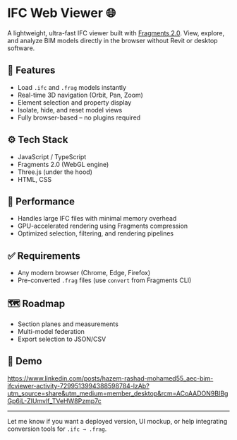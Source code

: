 # IFC Web Viewer 🌐

A lightweight, ultra-fast IFC viewer built with [Fragments 2.0](https://github.com/thatopencompany/fragments). View, explore, and analyze BIM models directly in the browser without Revit or desktop software.

## 🔧 Features
- Load `.ifc` and `.frag` models instantly
- Real-time 3D navigation (Orbit, Pan, Zoom)
- Element selection and property display
- Isolate, hide, and reset model views
- Fully browser-based – no plugins required

## ⚙️ Tech Stack
- JavaScript / TypeScript
- Fragments 2.0 (WebGL engine)
- Three.js (under the hood)
- HTML, CSS

## 🚀 Performance
- Handles large IFC files with minimal memory overhead  
- GPU-accelerated rendering using Fragments compression  
- Optimized selection, filtering, and rendering pipelines  

## ✅ Requirements
- Any modern browser (Chrome, Edge, Firefox)
- Pre-converted `.frag` files (use `convert` from Fragments CLI)

## 🗺️ Roadmap
- Section planes and measurements
- Multi-model federation
- Export selection to JSON/CSV

## 📸 Demo
https://www.linkedin.com/posts/hazem-rashad-mohamed55_aec-bim-ifcviewer-activity-7299513994388598784-lzAb?utm_source=share&utm_medium=member_desktop&rcm=ACoAADON9BIBgGp6iL-ZIUmvlf_TVeHW8Pzmp7c

---

Let me know if you want a deployed version, UI mockup, or help integrating conversion tools for `.ifc → .frag`.
